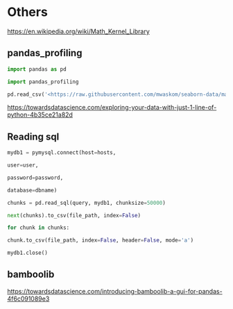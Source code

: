 # Others

<https://en.wikipedia.org/wiki/Math_Kernel_Library>

## pandas_profiling

```python
import pandas as pd

import pandas_profiling

pd.read_csv('<https://raw.githubusercontent.com/mwaskom/seaborn-data/master/planets.csv').profile_report()>
```

<https://towardsdatascience.com/exploring-your-data-with-just-1-line-of-python-4b35ce21a82d>

## Reading sql

```python
mydb1 = pymysql.connect(host=hosts,

user=user,

password=password,

database=dbname)

chunks = pd.read_sql(query, mydb1, chunksize=50000)

next(chunks).to_csv(file_path, index=False)

for chunk in chunks:

chunk.to_csv(file_path, index=False, header=False, mode='a')

mydb1.close()
```

## bamboolib

<https://towardsdatascience.com/introducing-bamboolib-a-gui-for-pandas-4f6c091089e3>
